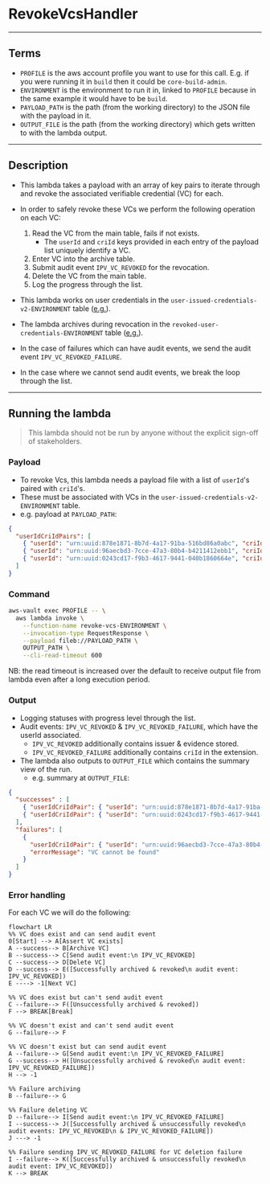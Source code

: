 # RevokeVcsHandler

---

## Terms

- `PROFILE` is the aws account profile you want to use for this call. E.g. if you were running it in `build` then it could be `core-build-admin`.
- `ENVIRONMENT` is the environment to run it in, linked to `PROFILE` because in the same example it would have to be `build`.
- `PAYLOAD_PATH` is the path (from the working directory) to the JSON file with the payload in it.
- `OUTPUT_FILE` is the path (from the working directory) which gets written to with the lambda output.

---

## Description

- This lambda takes a payload with an array of key pairs to iterate through and revoke the associated verifiable credential (VC) for each.
- In order to safely revoke these VCs we perform the following operation on each VC:
  1. Read the VC from the main table, fails if not exists.
     - The `userId` and `criId` keys provided in each entry of the payload list uniquely identify a VC.
  2. Enter VC into the archive table.
  3. Submit audit event `IPV_VC_REVOKED` for the revocation.
  4. Delete the VC from the main table.
  5. Log the progress through the list.


- This lambda works on user credentials in the `user-issued-credentials-v2-ENVIRONMENT` table ([e.g.](https://eu-west-2.console.aws.amazon.com/dynamodbv2/home?region=eu-west-2#item-explorer?table=user-issued-credentials-v2-build)).
- The lambda archives during revocation in the `revoked-user-credentials-ENVIRONMENT` table ([e.g.](https://eu-west-2.console.aws.amazon.com/dynamodbv2/home?region=eu-west-2#item-explorer?table=revoked-user-credentials-build)).
- In the case of failures which can have audit events, we send the audit event `IPV_VC_REVOKED_FAILURE`.
- In the case where we cannot send audit events, we break the loop through the list.

---

## Running the lambda

> This lambda should not be run by anyone without the explicit sign-off of stakeholders.

### Payload

- To revoke Vcs, this lambda needs a payload file with a list of `userId`'s paired with `criId`'s. 
- These must be associated with VCs in the `user-issued-credentials-v2-ENVIRONMENT` table.
- e.g. payload at `PAYLOAD_PATH`:
```json
{
  "userIdCriIdPairs": [
    { "userId": "urn:uuid:878e1871-8b7d-4a17-91ba-516bd86a0abc", "criId": "passport" },
    { "userId": "urn:uuid:96aecbd3-7cce-47a3-80b4-b4211412ebb1", "criId": "drivingLicense" },
    { "userId": "urn:uuid:0243cd17-f9b3-4617-9441-040b1860664e", "criId": "kbv" }
  ]
}
```

### Command

```bash
aws-vault exec PROFILE -- \
  aws lambda invoke \
    --function-name revoke-vcs-ENVIRONMENT \
    --invocation-type RequestResponse \
    --payload fileb://PAYLOAD_PATH \
    OUTPUT_PATH \
    --cli-read-timeout 600
```

NB: the read timeout is increased over the default to receive output file from lambda even after a long execution period.

### Output

- Logging statuses with progress level through the list.
- Audit events: `IPV_VC_REVOKED` & `IPV_VC_REVOKED_FAILURE`, which have the userId associated.
  - `IPV_VC_REVOKED` additionally contains issuer & evidence stored.
  - `IPV_VC_REVOKED_FAILURE` additionally contains `criId` in the extension.
- The lambda also outputs to `OUTPUT_FILE` which contains the summary view of the run.
  - e.g. summary at `OUTPUT_FILE`:

```json
{
  "successes" : [
    { "userIdCriIdPair": { "userId": "urn:uuid:878e1871-8b7d-4a17-91ba-516bd86a0abc", "criId": "passport" } },
    { "userIdCriIdPair": { "userId": "urn:uuid:0243cd17-f9b3-4617-9441-040b1860664e", "criId": "kbv" } }
  ],
  "failures": [
    { 
      "userIdCriIdPair": { "userId": "urn:uuid:96aecbd3-7cce-47a3-80b4-b4211412ebb1", "criId": "drivingLicense" },
      "errorMessage": "VC cannot be found"
    }
  ]
}
```

### Error handling

For each VC we will do the following:

```mermaid
flowchart LR
%% VC does exist and can send audit event
0[Start] --> A[Assert VC exists]
A --success--> B[Archive VC]
B --success--> C[Send audit event:\n IPV_VC_REVOKED]
C --success--> D[Delete VC]
D --success--> E([Successfully archived & revoked\n audit event: IPV_VC_REVOKED])
E ----> -1[Next VC]

%% VC does exist but can't send audit event
C --failure--> F([Unsuccessfully archived & revoked])
F --> BREAK[Break]

%% VC doesn't exist and can't send audit event
G --failure--> F
    
%% VC doesn't exist but can send audit event
A --failure--> G[Send audit event:\n IPV_VC_REVOKED_FAILURE]
G --success--> H([Unsuccessfully archived & revoked\n audit event: IPV_VC_REVOKED_FAILURE])
H --> -1

%% Failure archiving
B --failure--> G

%% Failure deleting VC
D --failure--> I[Send audit event:\n IPV_VC_REVOKED_FAILURE]
I --success--> J([Successfully archived & unsuccessfully revoked\n audit events: IPV_VC_REVOKED\n & IPV_VC_REVOKED_FAILURE])
J ---> -1

%% Failure sending IPV_VC_REVOKED_FAILURE for VC deletion failure
I --failure--> K([Successfully archived & unsuccessfully revoked\n audit event: IPV_VC_REVOKED])
K --> BREAK
```
